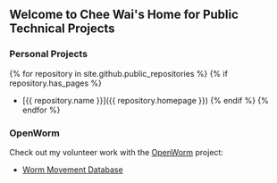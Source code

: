 ## Welcome to Chee Wai's Home for Public Technical Projects

### Personal Projects

{% for repository in site.github.public_repositories %}
   {% if repository.has_pages %}
  * [{{ repository.name }}]({{ repository.homepage }})
   {% endif %}
{% endfor %}

### OpenWorm

Check out my volunteer work with the [OpenWorm](https://github.com/openworm) project:

- [Worm Movement Database](https://github.com/openworm/movement_cloud) 


